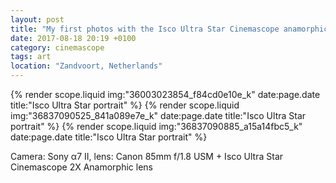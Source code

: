 ```yaml
---
layout: post
title: "My first photos with the Isco Ultra Star Cinemascope anamorphic lens"
date: 2017-08-18 20:19 +0100
category: cinemascope
tags: art
location: "Zandvoort, Netherlands"
---
```


{% render scope.liquid img:"36003023854_f84cd0e10e_k" date:page.date title:"Isco Ultra Star portrait" %}
{% render scope.liquid img:"36837090525_841a089e7e_k" date:page.date title:"Isco Ultra Star portrait" %}
{% render scope.liquid img:"36837090885_a15a14fbc5_k" date:page.date title:"Isco Ultra Star portrait" %}

Camera: Sony α7 II, lens: Canon 85mm f/1.8 USM + Isco Ultra Star Cinemascope 2X Anamorphic lens
